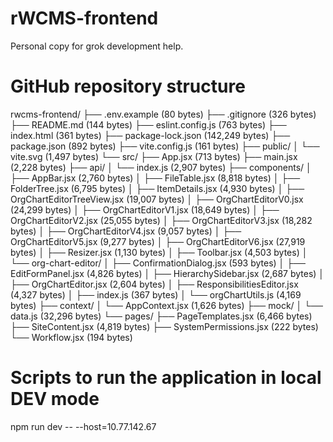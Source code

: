 # rWCMS-frontend
Personal copy for grok development help.

# GitHub repository structure
rwcms-frontend/
├── .env.example (80 bytes)
├── .gitignore (326 bytes)
├── README.md (144 bytes)
├── eslint.config.js (763 bytes)
├── index.html (361 bytes)
├── package-lock.json (142,249 bytes)
├── package.json (892 bytes)
├── vite.config.js (161 bytes)
├── public/
│   └── vite.svg (1,497 bytes)
└── src/
    ├── App.jsx (713 bytes)
    ├── main.jsx (2,228 bytes)
    ├── api/
    │   └── index.js (2,907 bytes)
    ├── components/
    │   ├── AppBar.jsx (2,760 bytes)
    │   ├── FileTable.jsx (8,818 bytes)
    │   ├── FolderTree.jsx (6,795 bytes)
    │   ├── ItemDetails.jsx (4,930 bytes)
    │   ├── OrgChartEditorTreeView.jsx (19,007 bytes)
    │   ├── OrgChartEditorV0.jsx (24,299 bytes)
    │   ├── OrgChartEditorV1.jsx (18,649 bytes)
    │   ├── OrgChartEditorV2.jsx (25,055 bytes)
    │   ├── OrgChartEditorV3.jsx (18,282 bytes)
    │   ├── OrgChartEditorV4.jsx (9,057 bytes)
    │   ├── OrgChartEditorV5.jsx (9,277 bytes)
    │   ├── OrgChartEditorV6.jsx (27,919 bytes)
    │   ├── Resizer.jsx (1,130 bytes)
    │   ├── Toolbar.jsx (4,503 bytes)
    │   └── org-chart-editor/
    │       ├── ConfirmationDialog.jsx (593 bytes)
    │       ├── EditFormPanel.jsx (4,826 bytes)
    │       ├── HierarchySidebar.jsx (2,687 bytes)
    │       ├── OrgChartEditor.jsx (2,604 bytes)
    │       ├── ResponsibilitiesEditor.jsx (4,327 bytes)
    │       ├── index.js (367 bytes)
    │       └── orgChartUtils.js (4,169 bytes)
    ├── context/
    │   └── AppContext.jsx (1,626 bytes)
    ├── mock/
    │   └── data.js (32,296 bytes)
    └── pages/
        ├── PageTemplates.jsx (6,466 bytes)
        ├── SiteContent.jsx (4,819 bytes)
        ├── SystemPermissions.jsx (222 bytes)
        └── Workflow.jsx (194 bytes)

# Scripts to run the application in local DEV mode
npm run dev -- --host=10.77.142.67